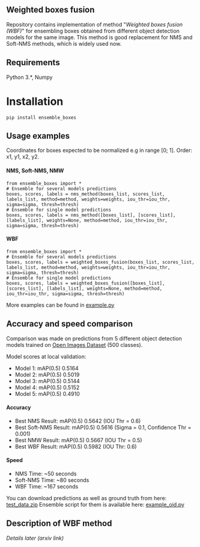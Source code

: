 ## Weighted boxes fusion

Repository contains implementation of method "_Weighted boxes fusion (WBF)_" for ensembling boxes obtained from different object detection models for the same image. This method is good replacement for NMS and Soft-NMS methods, which is widely used now.

## Requirements

Python 3.*, Numpy

# Installation

`pip install ensemble_boxes`

## Usage examples

Coordinates for boxes expected to be normalized e.g in range [0; 1]. Order: x1, y1, x2, y2. 

#### NMS, Soft-NMS, NMW

```
from ensemble_boxes import *
# Ensemble for several models predictions
boxes, scores, labels = nms_method(boxes_list, scores_list, labels_list, method=method, weights=weights, iou_thr=iou_thr, sigma=sigma, thresh=thresh)
# Ensemble for single model predictions
boxes, scores, labels = nms_method([boxes_list], [scores_list], [labels_list], weights=None, method=method, iou_thr=iou_thr, sigma=sigma, thresh=thresh)
```

#### WBF

```
from ensemble_boxes import *
# Ensemble for several models predictions
boxes, scores, labels = weighted_boxes_fusion(boxes_list, scores_list, labels_list, method=method, weights=weights, iou_thr=iou_thr, sigma=sigma, thresh=thresh)
# Ensemble for single model predictions
boxes, scores, labels = weighted_boxes_fusion([boxes_list], [scores_list], [labels_list], weights=None, method=method, iou_thr=iou_thr, sigma=sigma, thresh=thresh)
```

More examples can be found in [example.py](./example.py)

## Accuracy and speed comparison

Comparison was made on predictions from 5 different object detection models trained on [Open Images Dataset](https://storage.googleapis.com/openimages/web/index.html) (500 classes).

Model scores at local validation: 
* Model 1: mAP(0.5) 0.5164
* Model 2: mAP(0.5) 0.5019
* Model 3: mAP(0.5) 0.5144
* Model 4: mAP(0.5) 0.5152
* Model 5: mAP(0.5) 0.4910

#### Accuracy

* Best NMS Result: mAP(0.5) 0.5642 (IOU Thr = 0.6)
* Best Soft-NMS Result: mAP(0.5) 0.5616 (Sigma = 0.1, Confidence Thr = 0.001)
* Best NMW Result: mAP(0.5) 0.5667 (IOU Thr = 0.5)
* Best WBF Result: mAP(0.5) 0.5982 (IOU Thr: 0.6) 

#### Speed

* NMS Time: ~50 seconds
* Soft-NMS Time: ~80 seconds
* WBF Time: ~167 seconds

You can download predictions as well as ground truth from here: [test_data.zip]()
Ensemble script for them is available here: [example_oid.py](./example_oid.py)

## Description of WBF method

_Details later (arxiv link)_
